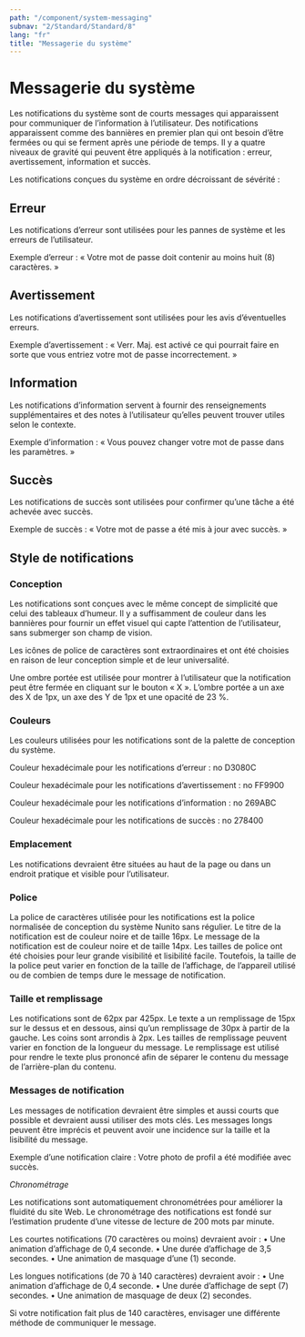 ```yaml
---
path: "/component/system-messaging"
subnav: "2/Standard/Standard/8"
lang: "fr"
title: "Messagerie du système"
---
```


# Messagerie du système

Les notifications du système sont de courts messages qui apparaissent pour communiquer de l’information à l’utilisateur. Des notifications apparaissent comme des bannières en premier plan qui ont besoin d’être fermées ou qui se ferment après une période de temps. Il y a quatre niveaux de gravité qui peuvent être appliqués à la notification : erreur, avertissement, information et succès.

Les notifications conçues du système en ordre décroissant de sévérité :

## Erreur
Les notifications d’erreur sont utilisées pour les pannes de système et les erreurs de l’utilisateur.

Exemple d’erreur : « Votre mot de passe doit contenir au moins huit (8) caractères. »

## Avertissement

Les notifications d’avertissement sont utilisées pour les avis d’éventuelles erreurs.

Exemple d’avertissement : « Verr. Maj. est activé ce qui pourrait faire en sorte que vous entriez votre mot de passe incorrectement. »

## Information

Les notifications d’information servent à fournir des renseignements supplémentaires et des notes à l’utilisateur qu’elles peuvent trouver utiles selon le contexte.

Exemple d’information : « Vous pouvez changer votre mot de passe dans les paramètres. »

## Succès

Les notifications de succès sont utilisées pour confirmer qu’une tâche a été achevée avec succès.

Exemple de succès : « Votre mot de passe a été mis à jour avec succès. »

## Style de notifications

### Conception

Les notifications sont conçues avec le même concept de simplicité que celui des tableaux d’humeur. Il y a suffisamment de couleur dans les bannières pour fournir un effet visuel qui capte l’attention de l’utilisateur, sans submerger son champ de vision.

Les icônes de police de caractères sont extraordinaires et ont été choisies en raison de leur conception simple et de leur universalité.

Une ombre portée est utilisée pour montrer à l’utilisateur que la notification peut être fermée en cliquant sur le bouton « X ». L’ombre portée a un axe des X de 1px, un axe des Y de 1px et une opacité de 23 %.

### Couleurs

Les couleurs utilisées pour les notifications sont de la palette de conception du système.

Couleur hexadécimale pour les notifications d’erreur : no D3080C

Couleur hexadécimale pour les notifications d’avertissement : no FF9900

Couleur hexadécimale pour les notifications d’information : no 269ABC

Couleur hexadécimale pour les notifications de succès : no 278400

### Emplacement

Les notifications devraient être situées au haut de la page ou dans un endroit pratique et visible pour l’utilisateur.

### Police

La police de caractères utilisée pour les notifications est la police normalisée de conception du système Nunito sans régulier. Le titre de la notification est de couleur noire et de taille 16px. Le message de la notification est de couleur noire et de taille 14px. Les tailles de police ont été choisies pour leur grande visibilité et lisibilité facile. Toutefois, la taille de la police peut varier en fonction de la taille de l’affichage, de l’appareil utilisé ou de combien de temps dure le message de notification.

### Taille et remplissage

Les notifications sont de 62px par 425px. Le texte a un remplissage de 15px sur le dessus et en dessous, ainsi qu’un remplissage de 30px à partir de la gauche. Les coins sont arrondis à 2px. Les tailles de remplissage peuvent varier en fonction de la longueur du message. Le remplissage est utilisé pour rendre le texte plus prononcé afin de séparer le contenu du message de l’arrière-plan du contenu.

### Messages de notification

Les messages de notification devraient être simples et aussi courts que possible et devraient aussi utiliser des mots clés. Les messages longs peuvent être imprécis et peuvent avoir une incidence sur la taille et la lisibilité du message.

Exemple d’une notification claire : Votre photo de profil a été modifiée avec succès.

*Chronométrage*

Les notifications sont automatiquement chronométrées pour améliorer la fluidité du site Web. Le chronométrage des notifications est fondé sur l’estimation prudente d’une vitesse de lecture de 200 mots par minute.

Les courtes notifications (70 caractères ou moins) devraient avoir :
•	Une animation d’affichage de 0,4 seconde.
•	Une durée d’affichage de 3,5 secondes.
•	Une animation de masquage d’une (1) seconde.

Les longues notifications (de 70 à 140 caractères) devraient avoir :
•	Une animation d’affichage de 0,4 seconde.
•	Une durée d’affichage de sept (7) secondes.
•	Une animation de masquage de deux (2) secondes.

Si votre notification fait plus de 140 caractères, envisager une différente méthode de communiquer le message.
